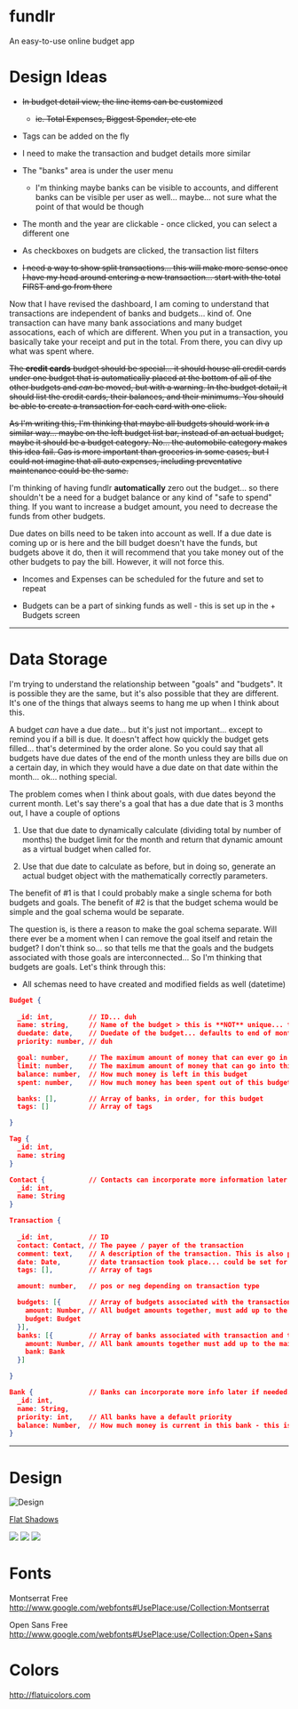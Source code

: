 fundlr
========
An easy-to-use online budget app

Design Ideas
===
* ~~In budget detail view, the line items can be customized~~
  - ~~ie. Total Expenses, Biggest Spender, etc etc~~
* Tags can be added on the fly
* I need to make the transaction and budget details more similar
* The "banks" area is under the user menu
  - I'm thinking maybe banks can be visible to accounts, and different banks can be visible per user as well... maybe... not sure what the point of that would be though
* The month and the year are clickable - once clicked, you can select a different one
* As checkboxes on budgets are clicked, the transaction list filters

* ~~I need a way to show split transactions... this will make more sense once I have my head around entering a new transaction... start with the total FIRST and go from there~~

Now that I have revised the dashboard, I am coming to understand that transactions are independent of
banks and budgets... kind of. One transaction can have many bank associations and many budget assocations,
each of which are different. When you put in a transaction, you basically take your receipt and put in
the total. From there, you can divy up what was spent where.

~~The **credit cards** budget should be special... it should house all credit cards under one budget
that is automatically placed at the bottom of all of the other budgets and *can* be moved, but with
a warning. In the budget detail, it should list the credit cards, their balances, and their minimums.
You should be able to create a transaction for each card with one click.~~

~~As I'm writing this, I'm thinking that maybe all budgets should work in a similar way... maybe on the left
budget list bar, instead of an actual budget, maybe it should be a budget category. No... the automobile
category makes this idea fail. Gas is more important than groceries in some cases, but I could not imagine
that all auto expenses, including preventative maintenance could be the same.~~

I'm thinking of having fundlr **automatically** zero out the budget... so there shouldn't be a need
for a budget balance or any kind of "safe to spend" thing. If you want to increase a budget amount,
you need to decrease the funds from other budgets.

Due dates on bills need to be taken into account as well. If a due date is coming up or is here
and the bill budget doesn't have the funds, but budgets above it do, then it will recommend that you
take money out of the other budgets to pay the bill. However, it will not force this.

* Incomes and Expenses can be scheduled for the future and set to repeat

* Budgets can be a part of sinking funds as well - this is set up in the + Budgets screen

---

Data Storage
===

I'm trying to understand the relationship between "goals" and "budgets". It is possible they are the same,
but it's also possible that they are different. It's one of the things that always seems to hang me up when
I think about this.

A budget *can* have a due date... but it's just not important... except to remind you if a bill is due. It
doesn't affect how quickly the budget gets filled... that's determined by the order alone. So you could say
that all budgets have due dates of the end of the month unless they are bills due on a certain day, in which
they would have a due date on that date within the month... ok... nothing special.

The problem comes when I think about goals, with due dates beyond the current month. Let's say there's a
goal that has a due date that is 3 months out, I have a couple of options

1. Use that due date to dynamically calculate (dividing total by number of months) the budget limit for the month
and return that dynamic amount as a virtual budget when called for.

2. Use that due date to calculate as before, but in doing so, generate an actual budget object with the mathematically
correctly parameters.

The benefit of #1 is that I could probably make a single schema for both budgets and goals.
The benefit of #2 is that the budget schema would be simple and the goal schema would be separate.

The question is, is there a reason to make the goal schema separate. Will there ever be a moment when I can remove
the goal itself and retain the budget? I don't think so... so that tells me that the goals and the budgets
associated with those goals are interconnected... So I'm thinking that budgets are goals. Let's think through this:

- All schemas need to have created and modified fields as well (datetime)

```JSON
Budget {
  
  _id: int,         // ID... duh
  name: string,     // Name of the budget > this is **NOT** unique... this is so we can copy goals from one month to the next
  duedate: date,    // Duedate of the budget... defaults to end of month. Can be set for future dates
  priority: number, // duh

  goal: number,     // The maximum amount of money that can ever go in this budget... usually this will be the same as limit
  limit: number,    // The maximum amount of money that can go into this budget for the current month
  balance: number,  // How much money is left in this budget
  spent: number,    // How much money has been spent out of this budget

  banks: [],        // Array of banks, in order, for this budget
  tags: []          // Array of tags

}

Tag {
  _id: int,
  name: string
}

Contact {           // Contacts can incorporate more information later as needed.. ie. address, phone, etc
  _id: int,
  name: String
}

Transaction {
  
  _id: int,         // ID
  contact: Contact, // The payee / payer of the transaction
  comment: text,    // A description of the transaction. This is also parsed for hashtags, which are then added or removed from the tags field
  date: Date,       // date transaction took place... could be set for the future
  tags: [],         // Array of tags

  amount: number,   // pos or neg depending on transaction type

  budgets: [{       // Array of budgets associated with the transaction and the amount spent there
    amount: Number, // All budget amounts together, must add up to the main amount
    budget: Budget
  }],      
  banks: [{         // Array of banks associated with transaction and the amount spent there
    amount: Number, // All bank amounts together must add up to the main amount
    bank: Bank
  }]       

}

Bank {              // Banks can incorporate more info later if needed... ie. address, phone, etc
  _id: int,
  name: String,
  priority: int,    // All banks have a default priority
  balance: Number,  // How much money is current in this bank - this is only reduced via a transaction
}
```

---

Design
===
![Design](./designs/design.png)

[Flat Shadows](http://flattyshadow.com)

![](http://designmodo.com/wp-content/themes/designmodov2.1/square-ui/images/big_previews/components_1.jpg)
![](http://designmodo.com/wp-content/themes/designmodov2.1/square-ui/images/big_previews/components_2.jpg)
![](http://designmodo.com/wp-content/themes/designmodov2.1/square-ui/images/big_previews/components_3.jpg)

Fonts
===
Montserrat Free
http://www.google.com/webfonts#UsePlace:use/Collection:Montserrat

Open Sans Free
http://www.google.com/webfonts#UsePlace:use/Collection:Open+Sans

Colors
===
http://flatuicolors.com